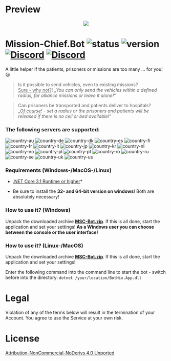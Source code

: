 # Preview

<p align="center">
  <img src="https://i.imgur.com/gacDkgO.png" />
</p>

# Mission-Chief.Bot ![status](https://badgen.net/badge/Status/Proof/green) ![version](https://badgen.net/badge/Version/2.2.2.4/) [![Discord](https://img.shields.io/discord/365129052832530433.svg?label=BotNix&logo=discord&logoColor=ffffff&color=7389D8&labelColor=6A7EC2)](https://discord.gg/8FMzSRJ) [![Discord](https://img.shields.io/discord/572882995917226049.svg?label=Leitstellenspiel-Bot&logo=discord&logoColor=ffffff&color=7389D8&labelColor=6A7EC2)](https://discord.gg/ShjPccq)

A little helper if the patients, prisoners or missions are too many ... for you! :smiley:

> Is it possible to send vehicles, even to existing missions?<br>
> <ins>Sure - why not?</ins>! „_You can only send the vehicles within a defined radius, for alliance missions or leave it alone!_“

> Can prisoners be transported and patients deliver to hospitals?<br>
> „_<ins>Of course!</ins> - set a radius or the prisoners and patients will be released if there is no cell or bed available!_“

### **The following servers are supported:**
![country-au](https://img.shields.io/badge/AU%3F-yes-green.svg) ![country-de](https://img.shields.io/badge/DE%3F-yes-green.svg) ![country-dk](https://img.shields.io/badge/DK%3F-yes-green.svg) ![country-es](https://img.shields.io/badge/ES%3F-yes-green.svg) ![country-fi](https://img.shields.io/badge/FI%3F-yes-green.svg) ![country-fr](https://img.shields.io/badge/FR%3F-yes-green.svg) ![country-it](https://img.shields.io/badge/IT%3F-yes-green.svg) ![country-jp](https://img.shields.io/badge/JP%3F-yes-green.svg) ![country-kr](https://img.shields.io/badge/KR%3F-yes-green.svg) ![country-nl](https://img.shields.io/badge/NL%3F-yes-green.svg) ![country-no](https://img.shields.io/badge/NO%3F-yes-green.svg) ![country-pl](https://img.shields.io/badge/PL%3F-yes-green.svg) ![country-pt](https://img.shields.io/badge/PT%3F-yes-green.svg) ![country-ro](https://img.shields.io/badge/RO%3F-yes-green.svg) ![country-ru](https://img.shields.io/badge/RU%3F-yes-green.svg) ![country-se](https://img.shields.io/badge/SE%3F-yes-green.svg) ![country-uk](https://img.shields.io/badge/UK%3F-yes-green.svg) ![country-us](https://img.shields.io/badge/US%3F-yes-green.svg)

### Requirements (Windows-/MacOS-/Linux)

-   [.NET Core 3.1 Runtime or higher](https://dotnet.microsoft.com/download/dotnet-core/current/runtime)*

* Be sure to install the **32- and 64-bit version on windows**! Both are absolutely necessary!

### How to use it? (Windows)

Unpack the downloaded archive **[MSC-Bot.zip](https://github.com/cfHxqA/Mission-Chief.Bot/raw/master/MSC-Bot.zip)**. If this is all done, start the application and set your settings! **As a Windows user you can choose between the console or the user interface!**

### How to use it? (Linux-/MacOS)

Unpack the downloaded archive **[MSC-Bot.zip](https://github.com/cfHxqA/Mission-Chief.Bot/raw/master/MSC-Bot.zip)**. If this is all done, start the application and set your settings!

Enter the following command into the command line to start the bot - switch before into the directory:
`dotnet /your/location/BotNix.App.dll`

# Legal

Violation of any of the terms below will result in the termination of your Account. You agree to use the Service at your own risk.

# License

[Attribution-NonCommercial-NoDerivs 4.0 Unported](https://creativecommons.org/licenses/by-nc-nd/4.0/)
